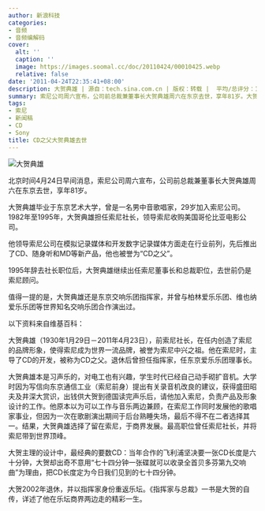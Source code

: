 ```yaml
---
author: 新浪科技
categories:
- 音频
- 音频编解码
cover:
  alt: ''
  caption: ''
  image: https://images.soomal.cc/doc/20110424/00010425.webp
  relative: false
date: '2011-04-24T22:35:41+08:00'
description: 大贺典雄 | 源自：tech.sina.com.cn | 版权：转载 |  平均/总评分：10.00/70
summary: 索尼公司周六宣布，公司前总裁兼董事长大贺典雄周六在东京去世，享年81岁。大贺典雄毕业于东京艺术大学，曾是一名男中音歌唱家，29岁加入索尼公司。1982年至1995年，大贺典雄担任索尼社长，领导索尼收购美国哥伦比亚电影公司。他领导索尼公司在模拟记录媒体和开发数字记录媒体方面走在行业前列，先后推出了CD、随身听和MD等新产品，他也被誉为“CD之父”。
tags:
- 索尼
- 新闻稿
- CD
- Sony
title: CD之父大贺典雄去世
---
```


![大贺典雄](https://images.soomal.cc/doc/20110424/00010425.webp)



北京时间4月24日早间消息，索尼公司周六宣布，公司前总裁兼董事长大贺典雄周六在东京去世，享年81岁。



大贺典雄毕业于东京艺术大学，曾是一名男中音歌唱家，29岁加入索尼公司。1982年至1995年，大贺典雄担任索尼社长，领导索尼收购美国哥伦比亚电影公司。



他领导索尼公司在模拟记录媒体和开发数字记录媒体方面走在行业前列，先后推出了CD、随身听和MD等新产品，他也被誉为“CD之父”。



1995年辞去社长职位后，大贺典雄继续出任索尼董事长和总裁职位，去世前仍是索尼顾问。



值得一提的是，大贺典雄还是东京交响乐团指挥家，并曾与柏林爱乐乐团、维也纳爱乐乐团等世界知名交响乐团合作演出过。



以下资料来自维基百科：



大贺典雄（1930年1月29日－2011年4月23日），前索尼社长，在任内创造了索尼的品牌形象，使得索尼成为世界一流品牌，被誉为索尼中兴之祖。他在索尼时，主导了CD的开发，被称为CD之父。退休后曾担任指挥家，任东京爱乐乐团理事长。



大贺典雄本是习声乐的，对电工也有兴趣，学生时代已经自己动手砌扩音机。大学时因为写信向东京通信工业（索尼前身）提出有关录音机改良的建议，获得盛田昭夫及井深大赏识，出钱供大贺到德国读完声乐后，请他加入索尼，负责产品及形象设计的工作。他原本以为可以工作与音乐两边兼顾，在索尼工作同时发展他的歌唱家事业，但因为一次在歌剧演出期间于后台熟睡失场，最后不得不在二者选择其一。结果，大贺典雄选择了留在索尼，于商界发展。最高职位曾任索尼社长，并将索尼带到世界顶峰。



大贺主理的设计中，最经典的要数CD：当年合作的飞利浦坚决要一张CD长度是六十分钟，大贺却出奇不意用“七十四分钟一张碟就可以收录全首贝多芬第九交响曲”为理由，把CD长度定为今日我们见到的七十四分钟。



大贺2002年退休，并以指挥家身份重返乐坛。《指挥家与总裁》一书是大贺的自传，详述了他在乐坛商界两边走的精彩一生。